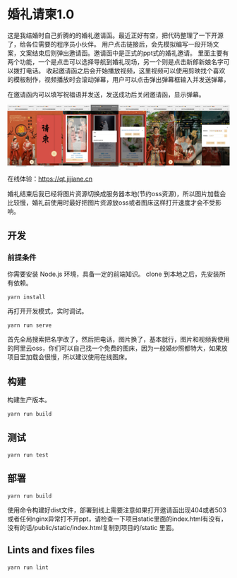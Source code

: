 # 婚礼请柬1.0
这是我结婚时自己折腾的的婚礼邀请函。最近正好有空，把代码整理了一下开源了，给各位需要的程序员小伙伴。
用户点击链接后，会先模拟编写一段开场文案，文案结束后则弹出邀请函。邀请函中是正式的ppt式的婚礼邀请。
里面主要有两个功能，一个是点击可以选择导航到婚礼现场，另一个则是点击新郎新娘名字可以拨打电话。
收起邀请函之后会开始播放视频，这里视频可以使用剪映找个喜欢的模板制作，视频播放时会滚动弹幕，用户可以点击弹出弹幕框输入并发送弹幕，



在邀请函内可以填写祝福语并发送，发送成功后关闭邀请函，显示弹幕。


![](./note.jpg)

在线体验：https://qt.jijiane.cn
  
婚礼结束后我已经将图片资源切换成服务器本地(节约oss资源)，所以图片加载会比较慢，婚礼前使用时最好把图片资源放oss或者图床这样打开速度才会不受影响。

## 开发
### 前提条件
你需要安装 Node.js 环境，具备一定的前端知识。
clone 到本地之后，先安装所有依赖。
```
yarn install
```
再打开开发模式，实时调试。
```
yarn run serve
```
首先全局搜索把名字改了，然后把电话，图片换了，基本就行，图片和视频我使用的阿里云oss，你们可以自己找一个免费的图床，因为一般婚纱照都特大，如果放项目里加载会很慢，所以建议使用在线图床。
## 构建
构建生产版本。
```
yarn run build
```
## 测试
```
yarn run test
```
## 部署
```
yarn run build
```
使用命令构建好dist文件，部署到线上需要注意如果打开邀请函出现404或者503或者任何nginx异常打不开ppt，请检查一下项目static里面的index.html有没有，
没有的话/public/static/index.html复制到项目的/static 里面。

## Lints and fixes files
```
yarn run lint
```
